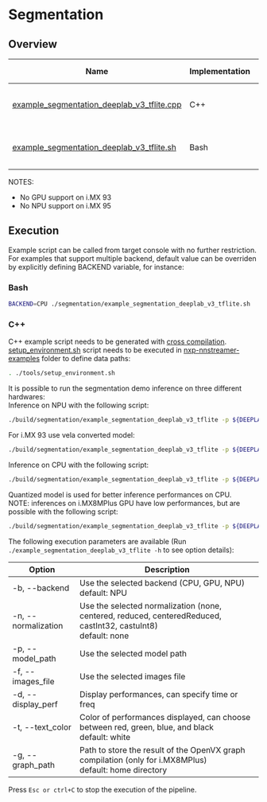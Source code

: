 # Segmentation

## Overview
Name | Implementation | Platforms | Model | ML engine | Backend | Features
--- | --- | --- | --- | --- | --- | ---
[example_segmentation_deeplab_v3_tflite.cpp](./cpp/example_segmentation_deeplab_v3_tflite.cpp) | C++ | i.MX 8M Plus <br> i.MX 93 <br> i.MX 95| deeplab_v3_mnv2 | TFLite | NPU (defaut)<br>GPU<br>CPU<br> | multifilesrc<br>gst-launch<br>
[example_segmentation_deeplab_v3_tflite.sh](./example_segmentation_deeplab_v3_tflite.sh) | Bash | i.MX 8M Plus <br> i.MX 93| deeplab_v3_mnv2 | TFLite | NPU (defaut)<br>GPU<br>CPU<br> | multifilesrc<br>gst-launch<br>

NOTES:
* No GPU support on i.MX 93
* No NPU support on i.MX 95

## Execution
Example script can be called from target console with no further restriction. For examples that support multiple backend, default value can be overriden by explicitly defining BACKEND variable, for instance:
### Bash
```bash
BACKEND=CPU ./segmentation/example_segmentation_deeplab_v3_tflite.sh
```
### C++
C++ example script needs to be generated with [cross compilation](../). [setup_environment.sh](../tools/setup_environment.sh) script needs to be executed in [nxp-nnstreamer-examples](../) folder to define data paths:
```bash
. ./tools/setup_environment.sh
```
It is possible to run the segmentation demo inference on three different hardwares:<br>
Inference on NPU with the following script:
```bash
./build/segmentation/example_segmentation_deeplab_v3_tflite -p ${DEEPLABV3_QUANT} -f ${PASCAL_IMAGES}
```
For i.MX 93 use vela converted model:
```bash
./build/segmentation/example_segmentation_deeplab_v3_tflite -p ${DEEPLABV3_QUANT_VELA} -f ${PASCAL_IMAGES}
```
Inference on CPU with the following script:
```bash
./build/segmentation/example_segmentation_deeplab_v3_tflite -p ${DEEPLABV3_QUANT} -f ${PASCAL_IMAGES} -b CPU
```
Quantized model is used for better inference performances on CPU.<br>
NOTE: inferences on i.MX8MPlus GPU have low performances, but are possible with the following script:
```bash
./build/segmentation/example_segmentation_deeplab_v3_tflite -p ${DEEPLABV3} -f ${PASCAL_IMAGES} -b GPU -n centeredReduced
```
The following execution parameters are available (Run ``` ./example_segmentation_deeplab_v3_tflite -h``` to see option details):

Option | Description
--- | ---
-b, --backend | Use the selected backend (CPU, GPU, NPU)<br> default: NPU
-n, --normalization | Use the selected normalization (none, centered, reduced, centeredReduced, castInt32, castuInt8)<br> default: none
-p, --model_path | Use the selected model path
-f, --images_file | Use the selected images file
-d, --display_perf |Display performances, can specify time or freq
-t, --text_color | Color of performances displayed, can choose between red, green, blue, and black<br> default: white
-g, --graph_path | Path to store the result of the OpenVX graph compilation (only for i.MX8MPlus)<br> default: home directory

Press ```Esc or ctrl+C``` to stop the execution of the pipeline.